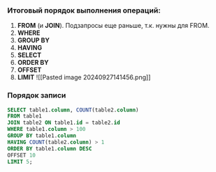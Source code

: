 ### Итоговый порядок выполнения операций:
1. **FROM** (и **JOIN**). Подзапросы еще раньше, т.к. нужны для FROM.
2. **WHERE**
3. **GROUP BY**
4. **HAVING**
5. **SELECT**
6. **ORDER BY**
7. **OFFSET**
8. **LIMIT**
![[Pasted image 20240927141456.png]]

### Порядок записи 
```SQL
SELECT table1.column, COUNT(table2.column)
FROM table1
JOIN table2 ON table1.id = table2.id
WHERE table1.column > 100
GROUP BY table1.column
HAVING COUNT(table2.column) > 1
ORDER BY table1.column DESC
OFFSET 10
LIMIT 5;
```